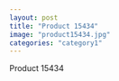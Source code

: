 ```yaml
---
layout: post
title: "Product 15434"
image: "product15434.jpg"
categories: "category1"
---
```

Product 15434
